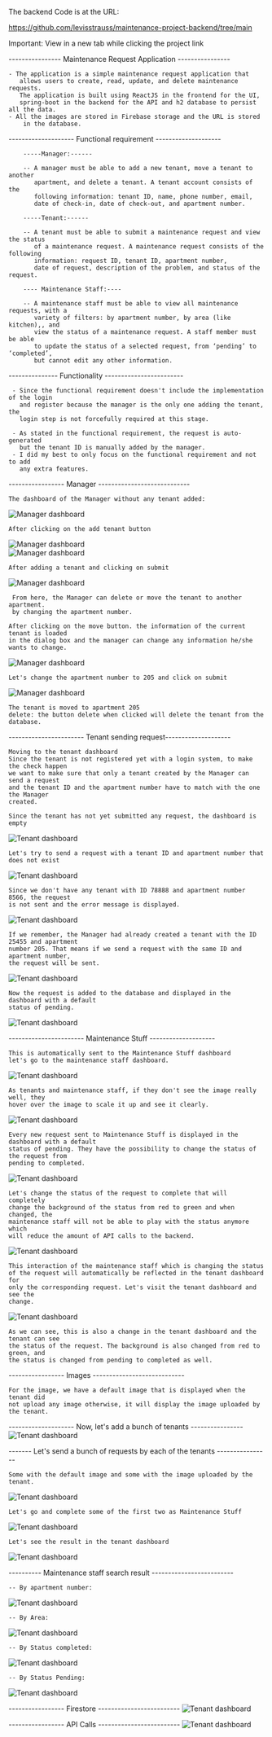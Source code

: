 The backend Code is at the URL:

https://github.com/levisstrauss/maintenance-project-backend/tree/main

Important: View in a new tab while clicking the project link


---------------- Maintenance Request Application ----------------

    - The application is a simple maintenance request application that 
       allows users to create, read, update, and delete maintenance requests.
       The application is built using ReactJS in the frontend for the UI, 
       spring-boot in the backend for the API and h2 database to persist all the data.
    - All the images are stored in Firebase storage and the URL is stored 
        in the database.

-------------------- Functional requirement --------------------

        -----Manager:------

        -- A manager must be able to add a new tenant, move a tenant to another 
           apartment, and delete a tenant. A tenant account consists of the 
           following information: tenant ID, name, phone number, email,
           date of check-in, date of check-out, and apartment number. 

        -----Tenant:------

        -- A tenant must be able to submit a maintenance request and view the status 
           of a maintenance request. A maintenance request consists of the following
           information: request ID, tenant ID, apartment number, 
           date of request, description of the problem, and status of the request.

        ---- Maintenance Staff:----

        -- A maintenance staff must be able to view all maintenance requests, with a 
           variety of filters: by apartment number, by area (like kitchen),, and 
           view the status of a maintenance request. A staff member must be able 
           to update the status of a selected request, from ‘pending’ to ‘completed’,
           but cannot edit any other information.

--------------- Functionality ------------------------

     - Since the functional requirement doesn't include the implementation of the login
       and register because the manager is the only one adding the tenant, the 
       login step is not forcefully required at this stage. 

     - As stated in the functional requirement, the request is auto-generated
       but the tenant ID is manually added by the manager.
     - I did my best to only focus on the functional requirement and not to add
       any extra features.

----------------- Manager ----------------------------

    The dashboard of the Manager without any tenant added:
![Manager dashboard](images/1.png)

    After clicking on the add tenant button
![Manager dashboard](images/2.png)   
![Manager dashboard](images/3.png)   

    After adding a tenant and clicking on submit
![Manager dashboard](images/4.png)   

     From here, the Manager can delete or move the tenant to another apartment.
     by changing the apartment number.

    After clicking on the move button. the information of the current tenant is loaded 
    in the dialog box and the manager can change any information he/she wants to change.
![Manager dashboard](images/5.png)   

    Let's change the apartment number to 205 and click on submit
![Manager dashboard](images/6.png)

    The tenant is moved to apartment 205
    delete: the button delete when clicked will delete the tenant from the database.


----------------------- Tenant sending request--------------------

    Moving to the tenant dashboard
    Since the tenant is not registered yet with a login system, to make the check happen
    we want to make sure that only a tenant created by the Manager can send a request 
    and the tenant ID and the apartment number have to match with the one the Manager
    created.
    
    Since the tenant has not yet submitted any request, the dashboard is empty
![Tenant dashboard](images/7.png)

    Let's try to send a request with a tenant ID and apartment number that does not exist
![Tenant dashboard](images/8.png)

    Since we don't have any tenant with ID 78888 and apartment number 8566, the request
    is not sent and the error message is displayed.
![Tenant dashboard](images/11.png)

    If we remember, the Manager had already created a tenant with the ID 25455 and apartment
    number 205. That means if we send a request with the same ID and apartment number,
    the request will be sent.
![Tenant dashboard](images/10.png)

    Now the request is added to the database and displayed in the dashboard with a default
    status of pending.
![Tenant dashboard](images/11.png)

----------------------- Maintenance Stuff --------------------

    This is automatically sent to the Maintenance Stuff dashboard
    let's go to the maintenance staff dashboard.

![Tenant dashboard](images/12.png)

    As tenants and maintenance staff, if they don't see the image really well, they 
    hover over the image to scale it up and see it clearly.
![Tenant dashboard](images/13.png)

    Every new request sent to Maintenance Stuff is displayed in the dashboard with a default 
    status of pending. They have the possibility to change the status of the request from 
    pending to completed.
![Tenant dashboard](images/15.png)

    Let's change the status of the request to complete that will completely
    change the background of the status from red to green and when changed, the 
    maintenance staff will not be able to play with the status anymore which 
    will reduce the amount of API calls to the backend.
![Tenant dashboard](images/16.png)

    This interaction of the maintenance staff which is changing the status 
    of the request will automatically be reflected in the tenant dashboard for 
    only the corresponding request. Let's visit the tenant dashboard and see the 
    change.
![Tenant dashboard](images/17.png)

    As we can see, this is also a change in the tenant dashboard and the tenant can see 
    the status of the request. The background is also changed from red to green, and 
    the status is changed from pending to completed as well.

----------------- Images ----------------------------

    For the image, we have a default image that is displayed when the tenant did
    not upload any image otherwise, it will display the image uploaded by the tenant.

-------------------- Now, let's add a bunch of tenants ----------------
![Tenant dashboard](images/18.png)

------- Let's send a bunch of requests by each of the tenants  ----------------

    Some with the default image and some with the image uploaded by the tenant.
![Tenant dashboard](images/19.png)

    Let's go and complete some of the first two as Maintenance Stuff
![Tenant dashboard](images/20.png)

    Let's see the result in the tenant dashboard
![Tenant dashboard](images/20.png)

---------- Maintenance staff search result -------------------------

    -- By apartment number:
![Tenant dashboard](images/22.png)

    -- By Area:
![Tenant dashboard](images/23.png)

    -- By Status completed:
![Tenant dashboard](images/24.png)

    -- By Status Pending:
![Tenant dashboard](images/25.png)

----------------- Firestore -------------------------
![Tenant dashboard](images/26.png)

----------------- API Calls -------------------------
![Tenant dashboard](images/27.png)
